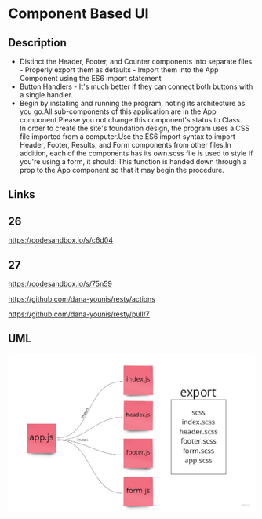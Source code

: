 # Component Based UI


## Description
- Distinct the Header, Footer, and Counter components into separate files - Properly export them as defaults - Import them into the App Component using the ES6 import statement
- Button Handlers - It's much better if they can connect both buttons with a single handler.
- Begin by installing and running the program, noting its architecture as you go.All sub-components of this application are in the App component.Please you not change this component's status to Class.   
In order to create the site's foundation design, the program uses a.CSS file imported from a computer.Use the ES6 import syntax to import Header, Footer, Results, and Form components from other files,In addition, each of the components has its own.scss file is used to style If you're using a form, it should:
  This function is handed down through a prop to the App component so that it may begin the procedure.

## Links
## 26
https://codesandbox.io/s/c6d04

## 27
https://codesandbox.io/s/75n59


https://github.com/dana-younis/resty/actions


https://github.com/dana-younis/resty/pull/7

## UML

![uml](./base.jpg)
